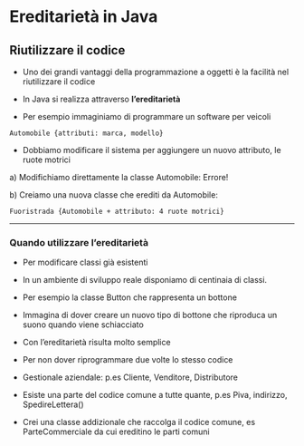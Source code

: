 # Ereditarietà in Java

## Riutilizzare il codice

* Uno dei grandi vantaggi della programmazione a oggetti è la facilità nel riutilizzare il codice

* In Java si realizza attraverso **l’ereditarietà**

* Per esempio immaginiamo di programmare un software per veicoli

```Automobile {attributi: marca, modello}```

* Dobbiamo modificare il sistema per aggiungere un nuovo attributo, le ruote motrici

a) Modifichiamo direttamente la classe Automobile: Errore!

b) Creiamo una nuova classe che erediti da Automobile:

```Fuoristrada {Automobile + attributo: 4 ruote motrici}```

---

### Quando utilizzare l’ereditarietà

* Per modificare classi già esistenti

* In un ambiente di sviluppo reale disponiamo di centinaia di classi. 
  
* Per esempio la classe Button che rappresenta un bottone

* Immagina di dover creare un nuovo tipo di bottone che riproduca un suono quando viene schiacciato

* Con l’ereditarietà risulta molto semplice

* Per non dover riprogrammare due volte lo stesso codice

* Gestionale aziendale: p.es Cliente, Venditore, Distributore

* Esiste una parte del codice comune a tutte quante, p.es Piva, indirizzo, SpedireLettera()

* Crei una classe addizionale che raccolga il codice comune, es ParteCommerciale da cui ereditino le parti comuni

